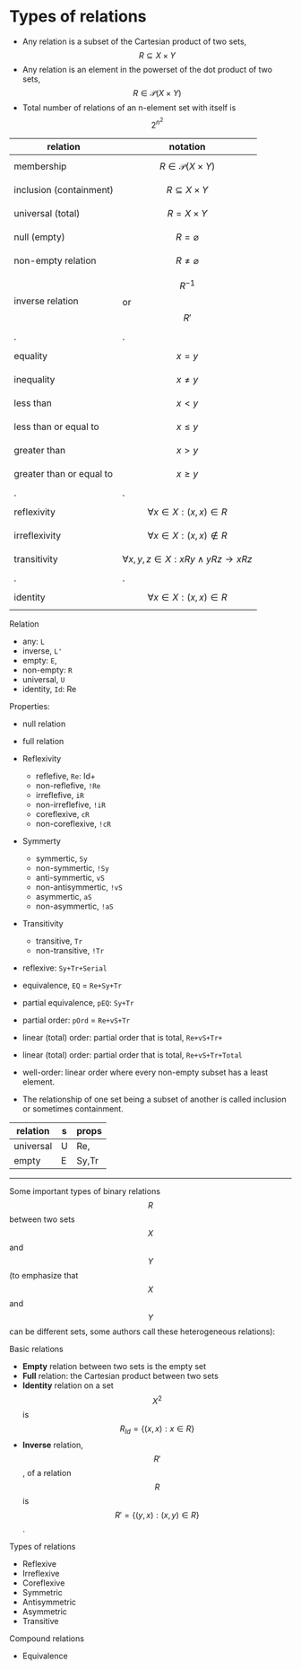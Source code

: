 # Types of relations


- Any relation is a subset of the Cartesian product of two sets, $$R \subseteq X\times Y$$
- Any relation is an element in the powerset of the dot product of two sets, $$R \in \mathcal{P}(X\times Y)$$
- Total number of relations of an n-element set with itself is $$2^{n^2}$$


relation                 | notation
-------------------------|---------------------------------------------------
membership               | $$R \in \mathcal{P}(X\times Y)$$
inclusion (containment)  | $$R \subseteq X\times Y$$
universal (total)        | $$R = X\times Y$$
null (empty)             | $$R = \varnothing$$
non-empty relation       | $$R \neq \varnothing$$
inverse relation         | $$R^{-1}$$ or $$R'$$
.                        |.
equality                 | $$x = y$$
inequality               | $$x\not = y$$
less than                | $$x\lt y$$
less than or equal to    | $$x\le y$$
greater than             | $$x\gt y$$
greater than or equal to | $$x\ge y$$
.                        |.
reflexivity              | $$\forall x\in X:(x,x)\in R$$
irreflexivity            | $$\forall x\in X:(x,x)\not\in R$$
transitivity             | $$\forall x,y,z \in X : xRy\land yRz \to xRz$$
.                        |.
identity                 | $$\forall x\in X:(x,x)\in R$$



Relation
- any: `L`
- inverse, `L'`
- empty: `E`,
- non-empty: `R`
- universal, `U`
- identity, `Id`: Re


Properties:
- null relation
- full relation
- Reflexivity
  - reflefive, `Re`: Id+
  - non-reflefive, `!Re`
  - irreflefive, `iR`
  - non-irreflefive, `!iR`
  - coreflexive, `cR `
  - non-coreflexive, `!cR `
- Symmerty
  - symmertic, `Sy `
  - non-symmertic, `!Sy `
  - anti-symmertic, `vS `
  - non-antisymmertic, `!vS `
  - asymmertic, `aS `
  - non-asymmertic, `!aS `
- Transitivity
  - transitive, `Tr `
  - non-transitive, `!Tr `


- reflexive: `Sy+Tr+Serial`
- equivalence, `EQ` = `Re+Sy+Tr`
- partial equivalence, `pEQ`: `Sy+Tr`
- partial order: `pOrd` = `Re+vS+Tr`
- linear (total) order: partial order that is total, `Re+vS+Tr+`
- linear (total) order: partial order that is total, `Re+vS+Tr+Total`
- well-order: linear order where every non-empty subset has a least element.

- The relationship of one set being a subset of another is called inclusion or sometimes containment.


relation    |s|props
------------|-|--------
universal   |U|Re,
empty       |E|Sy,Tr

---


Some important types of binary relations $$R$$ between two sets $$X$$ and $$Y$$ (to emphasize that $$X$$ and $$Y$$ can be different sets, some authors call these heterogeneous relations):

Basic relations
- **Empty** relation between two sets is the empty set
- **Full** relation: the Cartesian product between two sets
- **Identity** relation on a set $$X^2$$ is $$R_{Id} = \{(x,x):x\in R\}$$
- **Inverse** relation, $$R'$$, of a relation $$R$$ is $$R'=\{(y,x):(x,y)\in R\}$$.

Types of relations
- Reflexive
- Irreflexive
- Coreflexive
- Symmetric
- Antisymmetric
- Asymmetric
- Transitive

Compound relations
* Equivalence

